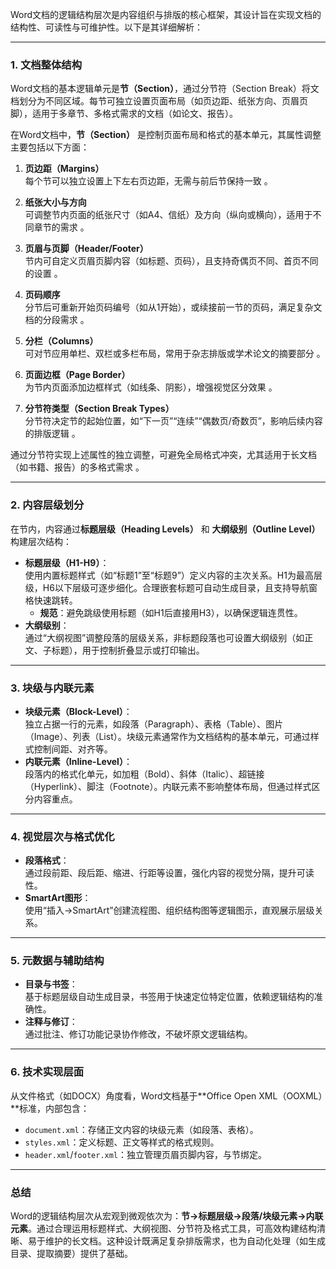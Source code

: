 Word文档的逻辑结构层次是内容组织与排版的核心框架，其设计旨在实现文档的结构性、可读性与可维护性。以下是其详细解析：

---

### **1. 文档整体结构**
Word文档的基本逻辑单元是**节（Section）**，通过分节符（Section Break）将文档划分为不同区域。每节可独立设置页面布局（如页边距、纸张方向、页眉页脚），适用于多章节、多格式需求的文档（如论文、报告）。  

在Word文档中，**节（Section）** 是控制页面布局和格式的基本单元，其属性调整主要包括以下方面：

1. **页边距（Margins）**  
   每个节可以独立设置上下左右页边距，无需与前后节保持一致 。

2. **纸张大小与方向**  
   可调整节内页面的纸张尺寸（如A4、信纸）及方向（纵向或横向），适用于不同章节的需求 。

3. **页眉与页脚（Header/Footer）**  
   节内可自定义页眉页脚内容（如标题、页码），且支持奇偶页不同、首页不同的设置 。

4. **页码顺序**  
   分节后可重新开始页码编号（如从1开始），或续接前一节的页码，满足复杂文档的分段需求 。

5. **分栏（Columns）**  
   可对节应用单栏、双栏或多栏布局，常用于杂志排版或学术论文的摘要部分 。

6. **页面边框（Page Border）**  
   为节内页面添加边框样式（如线条、阴影），增强视觉区分效果 。

7. **分节符类型（Section Break Types）**  
   分节符决定节的起始位置，如“下一页”“连续”“偶数页/奇数页”，影响后续内容的排版逻辑 。

通过分节符实现上述属性的独立调整，可避免全局格式冲突，尤其适用于长文档（如书籍、报告）的多格式需求 。

---

### **2. 内容层级划分**
在节内，内容通过**标题层级（Heading Levels）** 和 **大纲级别（Outline Level）** 构建层次结构：  
- **标题层级（H1-H9）**：  
  使用内置标题样式（如“标题1”至“标题9”）定义内容的主次关系。H1为最高层级，H6以下层级可逐步细化。合理嵌套标题可自动生成目录，且支持导航窗格快速跳转。  
  - **规范**：避免跳级使用标题（如H1后直接用H3），以确保逻辑连贯性。  
- **大纲级别**：  
  通过“大纲视图”调整段落的层级关系，非标题段落也可设置大纲级别（如正文、子标题），用于控制折叠显示或打印输出。  

---

### **3. 块级与内联元素**
- **块级元素（Block-Level）**：  
  独立占据一行的元素，如段落（Paragraph）、表格（Table）、图片（Image）、列表（List）。块级元素通常作为文档结构的基本单元，可通过样式控制间距、对齐等。  
- **内联元素（Inline-Level）**：  
  段落内的格式化单元，如加粗（Bold）、斜体（Italic）、超链接（Hyperlink）、脚注（Footnote）。内联元素不影响整体布局，但通过样式区分内容重点。  

---

### **4. 视觉层次与格式优化**
- **段落格式**：  
  通过段前距、段后距、缩进、行距等设置，强化内容的视觉分隔，提升可读性。  
- **SmartArt图形**：  
  使用“插入→SmartArt”创建流程图、组织结构图等逻辑图示，直观展示层级关系。  

---

### **5. 元数据与辅助结构**
- **目录与书签**：  
  基于标题层级自动生成目录，书签用于快速定位特定位置，依赖逻辑结构的准确性。  
- **注释与修订**：  
  通过批注、修订功能记录协作修改，不破坏原文逻辑结构。  

---

### **6. 技术实现层面**
从文件格式（如DOCX）角度看，Word文档基于**Office Open XML（OOXML）**标准，内部包含：  
- `document.xml`：存储正文内容的块级元素（如段落、表格）。  
- `styles.xml`：定义标题、正文等样式的格式规则。  
- `header.xml`/`footer.xml`：独立管理页眉页脚内容，与节绑定。  

---

### **总结**
Word的逻辑结构层次从宏观到微观依次为：**节→标题层级→段落/块级元素→内联元素**。通过合理运用标题样式、大纲视图、分节符及格式工具，可高效构建结构清晰、易于维护的长文档。这种设计既满足复杂排版需求，也为自动化处理（如生成目录、提取摘要）提供了基础。